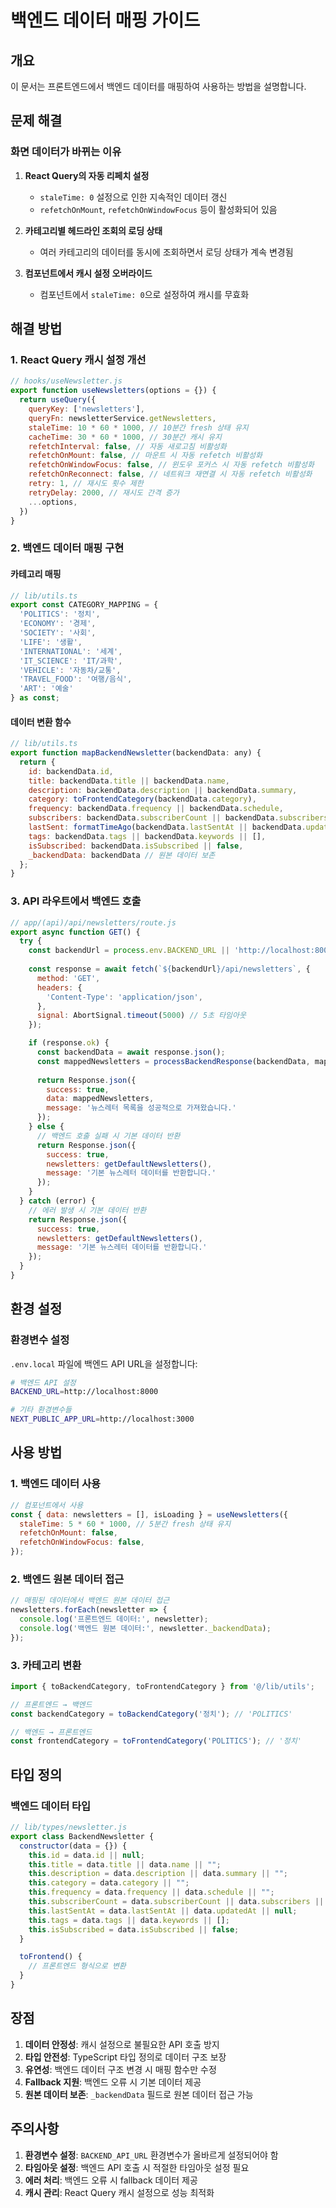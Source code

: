 # 백엔드 데이터 매핑 가이드

## 개요

이 문서는 프론트엔드에서 백엔드 데이터를 매핑하여 사용하는 방법을 설명합니다.

## 문제 해결

### 화면 데이터가 바뀌는 이유

1. **React Query의 자동 리페치 설정**
   - `staleTime: 0` 설정으로 인한 지속적인 데이터 갱신
   - `refetchOnMount`, `refetchOnWindowFocus` 등이 활성화되어 있음

2. **카테고리별 헤드라인 조회의 로딩 상태**
   - 여러 카테고리의 데이터를 동시에 조회하면서 로딩 상태가 계속 변경됨

3. **컴포넌트에서 캐시 설정 오버라이드**
   - 컴포넌트에서 `staleTime: 0`으로 설정하여 캐시를 무효화

## 해결 방법

### 1. React Query 캐시 설정 개선

```javascript
// hooks/useNewsletter.js
export function useNewsletters(options = {}) {
  return useQuery({
    queryKey: ['newsletters'],
    queryFn: newsletterService.getNewsletters,
    staleTime: 10 * 60 * 1000, // 10분간 fresh 상태 유지
    cacheTime: 30 * 60 * 1000, // 30분간 캐시 유지
    refetchInterval: false, // 자동 새로고침 비활성화
    refetchOnMount: false, // 마운트 시 자동 refetch 비활성화
    refetchOnWindowFocus: false, // 윈도우 포커스 시 자동 refetch 비활성화
    refetchOnReconnect: false, // 네트워크 재연결 시 자동 refetch 비활성화
    retry: 1, // 재시도 횟수 제한
    retryDelay: 2000, // 재시도 간격 증가
    ...options,
  })
}
```

### 2. 백엔드 데이터 매핑 구현

#### 카테고리 매핑

```javascript
// lib/utils.ts
export const CATEGORY_MAPPING = {
  'POLITICS': '정치',
  'ECONOMY': '경제', 
  'SOCIETY': '사회',
  'LIFE': '생활',
  'INTERNATIONAL': '세계',
  'IT_SCIENCE': 'IT/과학',
  'VEHICLE': '자동차/교통',
  'TRAVEL_FOOD': '여행/음식',
  'ART': '예술'
} as const;
```

#### 데이터 변환 함수

```javascript
// lib/utils.ts
export function mapBackendNewsletter(backendData: any) {
  return {
    id: backendData.id,
    title: backendData.title || backendData.name,
    description: backendData.description || backendData.summary,
    category: toFrontendCategory(backendData.category),
    frequency: backendData.frequency || backendData.schedule,
    subscribers: backendData.subscriberCount || backendData.subscribers || 0,
    lastSent: formatTimeAgo(backendData.lastSentAt || backendData.updatedAt),
    tags: backendData.tags || backendData.keywords || [],
    isSubscribed: backendData.isSubscribed || false,
    _backendData: backendData // 원본 데이터 보존
  };
}
```

### 3. API 라우트에서 백엔드 호출

```javascript
// app/(api)/api/newsletters/route.js
export async function GET() {
  try {
    const backendUrl = process.env.BACKEND_URL || 'http://localhost:8000';
    
    const response = await fetch(`${backendUrl}/api/newsletters`, {
      method: 'GET',
      headers: {
        'Content-Type': 'application/json',
      },
      signal: AbortSignal.timeout(5000) // 5초 타임아웃
    });

    if (response.ok) {
      const backendData = await response.json();
      const mappedNewsletters = processBackendResponse(backendData, mapBackendNewsletter);
      
      return Response.json({
        success: true,
        data: mappedNewsletters,
        message: '뉴스레터 목록을 성공적으로 가져왔습니다.'
      });
    } else {
      // 백엔드 호출 실패 시 기본 데이터 반환
      return Response.json({
        success: true,
        newsletters: getDefaultNewsletters(),
        message: '기본 뉴스레터 데이터를 반환합니다.'
      });
    }
  } catch (error) {
    // 에러 발생 시 기본 데이터 반환
    return Response.json({
      success: true,
      newsletters: getDefaultNewsletters(),
      message: '기본 뉴스레터 데이터를 반환합니다.'
    });
  }
}
```

## 환경 설정

### 환경변수 설정

`.env.local` 파일에 백엔드 API URL을 설정합니다:

```bash
# 백엔드 API 설정
BACKEND_URL=http://localhost:8000

# 기타 환경변수들
NEXT_PUBLIC_APP_URL=http://localhost:3000
```

## 사용 방법

### 1. 백엔드 데이터 사용

```javascript
// 컴포넌트에서 사용
const { data: newsletters = [], isLoading } = useNewsletters({
  staleTime: 5 * 60 * 1000, // 5분간 fresh 상태 유지
  refetchOnMount: false,
  refetchOnWindowFocus: false,
});
```

### 2. 백엔드 원본 데이터 접근

```javascript
// 매핑된 데이터에서 백엔드 원본 데이터 접근
newsletters.forEach(newsletter => {
  console.log('프론트엔드 데이터:', newsletter);
  console.log('백엔드 원본 데이터:', newsletter._backendData);
});
```

### 3. 카테고리 변환

```javascript
import { toBackendCategory, toFrontendCategory } from '@/lib/utils';

// 프론트엔드 → 백엔드
const backendCategory = toBackendCategory('정치'); // 'POLITICS'

// 백엔드 → 프론트엔드
const frontendCategory = toFrontendCategory('POLITICS'); // '정치'
```

## 타입 정의

### 백엔드 데이터 타입

```javascript
// lib/types/newsletter.js
export class BackendNewsletter {
  constructor(data = {}) {
    this.id = data.id || null;
    this.title = data.title || data.name || "";
    this.description = data.description || data.summary || "";
    this.category = data.category || "";
    this.frequency = data.frequency || data.schedule || "";
    this.subscriberCount = data.subscriberCount || data.subscribers || 0;
    this.lastSentAt = data.lastSentAt || data.updatedAt || null;
    this.tags = data.tags || data.keywords || [];
    this.isSubscribed = data.isSubscribed || false;
  }

  toFrontend() {
    // 프론트엔드 형식으로 변환
  }
}
```

## 장점

1. **데이터 안정성**: 캐시 설정으로 불필요한 API 호출 방지
2. **타입 안전성**: TypeScript 타입 정의로 데이터 구조 보장
3. **유연성**: 백엔드 데이터 구조 변경 시 매핑 함수만 수정
4. **Fallback 지원**: 백엔드 오류 시 기본 데이터 제공
5. **원본 데이터 보존**: `_backendData` 필드로 원본 데이터 접근 가능

## 주의사항

1. **환경변수 설정**: `BACKEND_API_URL` 환경변수가 올바르게 설정되어야 함
2. **타임아웃 설정**: 백엔드 API 호출 시 적절한 타임아웃 설정 필요
3. **에러 처리**: 백엔드 오류 시 fallback 데이터 제공
4. **캐시 관리**: React Query 캐시 설정으로 성능 최적화
